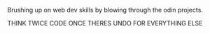 Brushing up on web dev skills by blowing through the odin projects.

THINK TWICE CODE ONCE
THERES UNDO FOR EVERYTHING ELSE